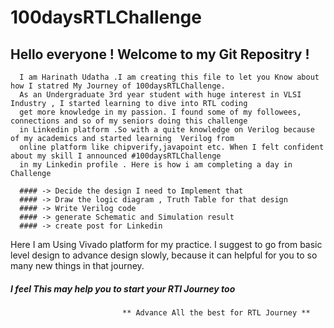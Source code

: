 
# 100daysRTLChallenge
## Hello everyone ! Welcome to my Git Repositry !
      I am Harinath Udatha .I am creating this file to let you Know about how I statred My Journey of 100daysRTLChallenge. 
      As an Undergraduate 3rd year student with huge interest in VLSI Industry , I started learning to dive into RTL coding 
      get more knowledge in my passion. I found some of my followees, connections and so of my seniors doing this challenge
      in Linkedin platform .So with a quite knowledge on Verilog because of my academics and started learning  Verilog from
      online platform like chipverify,javapoint etc. When I felt confident about my skill I announced #100daysRTLChallenge
      in my Linkedin profile . Here is how i am completing a day in Challenge

      #### -> Decide the design I need to Implement that
      #### -> Draw the logic diagram , Truth Table for that design
      #### -> Write Verilog code 
      #### -> generate Schematic and Simulation result
      #### -> create post for Linkedin

Here I am Using Vivado platform for my practice. I suggest to go from basic level design to advance design slowly, because it can helpful for you to so many new things in that journey.

##### I feel This may help you to start your RTl Journey too
                             ** Advance All the best for RTL Journey **
